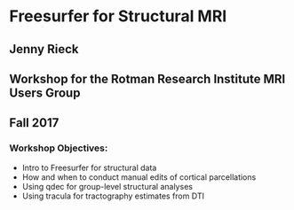 # Freesurfer for Structural MRI
## Jenny Rieck
## Workshop for the Rotman Research Institute MRI Users Group
## Fall 2017


### Workshop Objectives:

* Intro to Freesurfer for structural data
* How and when to conduct manual edits of cortical parcellations
* Using qdec for group-level structural analyses
* Using tracula for tractography estimates from DTI
